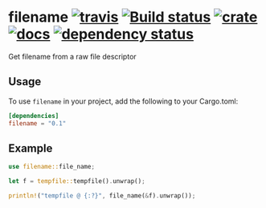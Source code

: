 # filename [![travis](https://travis-ci.org/flier/rust-filename.svg?branch=master)](https://travis-ci.org/flier/rust-filename) [![Build status](https://ci.appveyor.com/api/projects/status/jhlk20pjdrx0jh5u?svg=true)](https://ci.appveyor.com/project/flier/rust-filename) [![crate](https://img.shields.io/crates/v/filename.svg)](https://crates.io/crates/filename) [![docs](https://docs.rs/filename/badge.svg)](https://docs.rs/crate/filename/) [![dependency status](https://deps.rs/repo/github/flier/rust-filename/status.svg)](https://deps.rs/repo/github/flier/rust-filename)

Get filename from a raw file descriptor

## Usage

To use `filename` in your project, add the following to your Cargo.toml:

``` toml
[dependencies]
filename = "0.1"
```

## Example

```rust
use filename::file_name;

let f = tempfile::tempfile().unwrap();

println!("tempfile @ {:?}", file_name(&f).unwrap());
```
